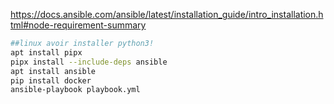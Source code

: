 https://docs.ansible.com/ansible/latest/installation_guide/intro_installation.html#node-requirement-summary

```bash
##linux avoir installer python3!
apt install pipx
pipx install --include-deps ansible
apt install ansible
pip install docker
ansible-playbook playbook.yml
```